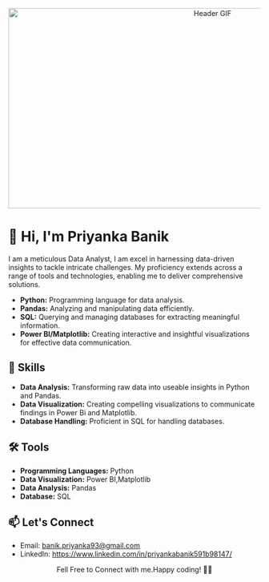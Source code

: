 <!-- Header Section -->
<p align="center">
  <img src="header.gif" alt="Header GIF" width="800" height="400">
</p>

# 👋 Hi, I'm Priyanka Banik

I am a meticulous Data Analyst, I am excel in harnessing data-driven insights to tackle intricate challenges. My proficiency extends across a range of tools and technologies, enabling me to deliver comprehensive solutions.

- **Python:** Programming language for data analysis.
- **Pandas:** Analyzing and manipulating data efficiently.
- **SQL:** Querying and managing databases for extracting meaningful information.
- **Power BI/Matplotlib:** Creating interactive and insightful visualizations for effective data communication.


<!-- Skills Section -->
## 🚀 Skills

- **Data Analysis:** Transforming raw data into useable insights in Python and Pandas.
- **Data Visualization:** Creating compelling visualizations to communicate findings in Power Bi and Matplotlib.
- **Database Handling:** Proficient in SQL for handling databases.

<!-- Tools Section -->
## 🛠️ Tools

- **Programming Languages:** Python
- **Data Visualization:** Power BI,Matplotlib
- **Data Analysis:** Pandas
- **Database:** SQL

<!-- Connect Section -->
## 📫 Let's Connect

- Email: banik.priyanka93@gmail.com 
- LinkedIn: https://www.linkedin.com/in/priyankabanik591b98147/


<!-- Footer Section -->
<p align="center">
   Fell Free to Connect with me.Happy coding! 👨‍💻
</p>
